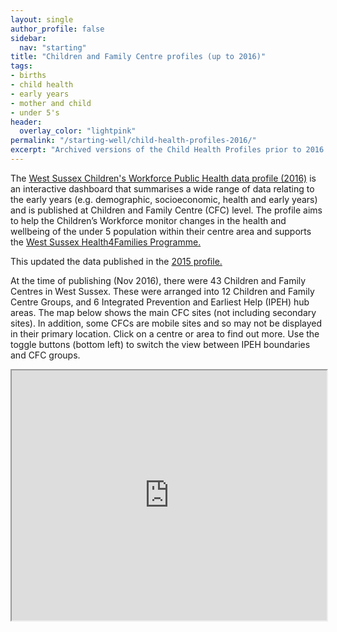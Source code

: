```yaml
---
layout: single
author_profile: false
sidebar:
  nav: "starting"
title: "Children and Family Centre profiles (up to 2016)"
tags:
- births
- child health
- early years
- mother and child
- under 5's
header:
  overlay_color: "lightpink"
permalink: "/starting-well/child-health-profiles-2016/"
excerpt: "Archived versions of the Child Health Profiles prior to 2016."
---
```

The [West Sussex Children's Workforce Public Health data profile (2016)](http://jsna.westsussex.gov.uk/wp-content/uploads/2017/01/West-Sussex-Childrens-Workforce-JSNA-Data-Profiles-2016-Supporting-the-Health4Families-Programme-1.xlsx) is an interactive dashboard that summarises a wide range of data relating to the early years (e.g. demographic, socioeconomic, health and early years) and is published at Children and Family Centre (CFC) level. The profile aims to help the Children’s Workforce monitor changes in the health and wellbeing of the under 5 population within their centre area and supports the [West Sussex Health4Families Programme.](http://www.sussexcommunity.nhs.uk/services/servicedetails.htm?directoryID=22580)

This updated the data published in the [2015 profile.](http://jsna.westsussex.gov.uk/core-datasets/tools-resources/)

At the time of publishing (Nov 2016), there were 43 Children and Family Centres in West Sussex. These were arranged into 12 Children and Family Centre Groups, and 6 Integrated Prevention and Earliest Help (IPEH) hub areas. The map below shows the main CFC sites (not including secondary sites). In addition, some CFCs are mobile sites and so may not be displayed in their primary location. Click on a centre or area to find out more. Use the toggle buttons (bottom left) to switch the view between IPEH boundaries and CFC groups.

<iframe src="http://jsna.westsussex.gov.uk/wp-content/uploads/2017/08/cfc.grp_.ipeh_.map_-1.html" width = "100%" height = "400">

Further information about the profile is included in the following slides:

<embed src="http://jsna.westsussex.gov.uk/wp-content/uploads/2017/01/Overview-for-website.pdf" width="650" height="525"><br />
</embed>

**Please note:** we are currently updating the West Sussex JSNA site so please check back soon for updates.
{: .notice--danger}